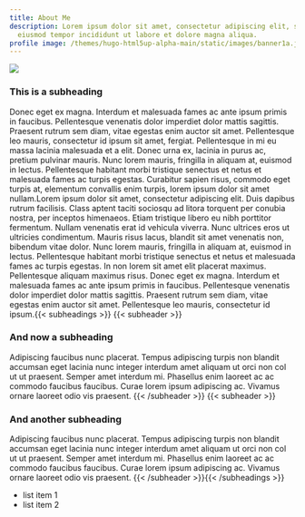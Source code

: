 ```yaml
---
title: About Me
description: Lorem ipsum dolor sit amet, consectetur adipiscing elit, sed do
  eiusmod tempor incididunt ut labore et dolore magna aliqua.
profile image: /themes/hugo-html5up-alpha-main/static/images/banner1a.jpg
---
```


<img src="/images/profileImg2.jpg" id="profileImg">
<!-- ![Picture of Lauren.](/images/profileImg.jpg "Lauren") -->


### This is a subheading

Donec eget ex magna. Interdum et malesuada fames ac ante ipsum primis in faucibus. Pellentesque venenatis dolor imperdiet dolor mattis sagittis. Praesent rutrum sem diam, vitae egestas enim auctor sit amet. Pellentesque leo mauris, consectetur id ipsum sit amet, fergiat. Pellentesque in mi eu massa lacinia malesuada et a elit. Donec urna ex, lacinia in purus ac, pretium pulvinar mauris. Nunc lorem mauris, fringilla in aliquam at, euismod in lectus. Pellentesque habitant morbi tristique senectus et netus et malesuada fames ac turpis egestas. Curabitur sapien risus, commodo eget turpis at, elementum convallis enim turpis, lorem ipsum dolor sit amet nullam.Lorem ipsum dolor sit amet, consectetur adipiscing elit. Duis dapibus rutrum facilisis. Class aptent taciti sociosqu ad litora torquent per conubia nostra, per inceptos himenaeos. Etiam tristique libero eu nibh porttitor fermentum. Nullam venenatis erat id vehicula viverra. Nunc ultrices eros ut ultricies condimentum. Mauris risus lacus, blandit sit amet venenatis non, bibendum vitae dolor. Nunc lorem mauris, fringilla in aliquam at, euismod in lectus. Pellentesque habitant morbi tristique senectus et netus et malesuada fames ac turpis egestas. In non lorem sit amet elit placerat maximus. Pellentesque aliquam maximus risus. Donec eget ex magna. Interdum et malesuada fames ac ante ipsum primis in faucibus. Pellentesque venenatis dolor imperdiet dolor mattis sagittis. Praesent rutrum sem diam, vitae egestas enim auctor sit amet. Pellentesque leo mauris, consectetur id ipsum.{{< subheadings >}}  {{< subheader >}}

### And now a subheading

Adipiscing faucibus nunc placerat. Tempus adipiscing turpis non blandit accumsan eget lacinia nunc integer interdum amet aliquam ut orci non col ut ut praesent. Semper amet interdum mi. Phasellus enim laoreet ac ac commodo faucibus faucibus. Curae lorem ipsum adipiscing ac. Vivamus ornare laoreet odio vis praesent.  {{< /subheader >}}  {{< subheader >}}  

### And another subheading

Adipiscing faucibus nunc placerat. Tempus adipiscing turpis non blandit accumsan eget lacinia nunc integer interdum amet aliquam ut orci non col ut ut praesent. Semper amet interdum mi. Phasellus enim laoreet ac ac commodo faucibus faucibus. Curae lorem ipsum adipiscing ac. Vivamus ornare laoreet odio vis praesent.  {{< /subheader >}}{{< /subheadings >}}

* list item 1
* list item 2